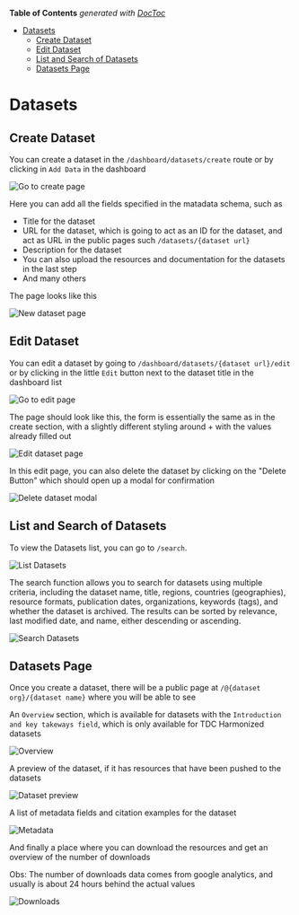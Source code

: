 <!-- START doctoc generated TOC please keep comment here to allow auto update -->
<!-- DON'T EDIT THIS SECTION, INSTEAD RE-RUN doctoc TO UPDATE -->
**Table of Contents**  *generated with [DocToc](https://github.com/thlorenz/doctoc)*

- [Datasets](#datasets)
  - [Create Dataset](#create-dataset)
  - [Edit Dataset](#edit-dataset)
  - [List and Search of Datasets](#list-and-search-of-datasets)
  - [Datasets Page](#datasets-page)

<!-- END doctoc generated TOC please keep comment here to allow auto update -->

# Datasets

## Create Dataset

You can create a dataset in the `/dashboard/datasets/create` route or by clicking in `Add Data` in the dashboard 

![Go to create page](./go_to_create.png)

Here you can add all the fields specified in the matadata schema, such as

- Title for the dataset
- URL for the dataset, which is going to act as an ID for the dataset, and act as URL in the public pages such `/datasets/{dataset url}`
- Description for the dataset
- You can also upload the resources and documentation for the datasets in the last step
- And many others

The page looks like this

![New dataset page](./create_dataset.png)

## Edit Dataset

You can edit a dataset by going to `/dashboard/datasets/{dataset url}/edit` or by clicking in the little `Edit` button next to the dataset title in the dashboard list

![Go to edit page](./go_to_edit.png)

The page should look like this, the form is essentially the same as in the create section, with a slightly different styling around + with the values already filled out

![Edit dataset page](./edit.png)

In this edit page, you can also delete the dataset by clicking on the "Delete Button" which should open up a modal for confirmation

![Delete dataset modal](./delete.png)


## List and Search of Datasets

To view the Datasets list, you can go to `/search`.

![List Datasets](list.png)

The search function allows you to search for datasets using multiple criteria, including the dataset name, title, regions, countries (geographies), resource formats, publication dates, organizations, keywords (tags), and whether the dataset is archived. The results can be sorted by relevance, last modified date, and name, either descending or ascending.

![Search Datasets](search.png)

## Datasets Page

Once you create a dataset, there will be a public page at `/@{dataset org}/{dataset name}` where you will be able to see

An `Overview` section, which is available for datasets with the `Introduction and key takeways field`, which is only available for TDC Harmonized datasets


![Overview](overview.png)

A preview of the dataset, if it has resources that have been pushed to the datasets

![Dataset preview](preview.png)

A list of metadata fields and citation examples for the dataset

![Metadata](metadata.png)

And finally a place where you can download the resources and get an overview of the number of downloads

Obs: The number of downloads data comes from google analytics, and usually is about 24 hours behind the actual values

![Downloads](downloads.png)

